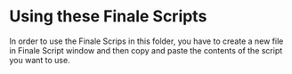 # Using these Finale Scripts

In order to use the Finale Scrips in this folder, you have to create a new file in Finale Script window and then copy and paste the contents of the script you want to use.